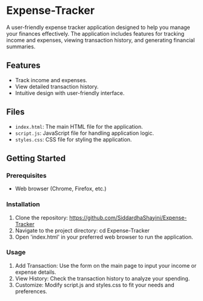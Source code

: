 # Expense-Tracker

A user-friendly expense tracker application designed to help you manage your finances effectively. The application includes features for tracking income and expenses, viewing transaction history, and generating financial summaries.

## Features

- Track income and expenses.
- View detailed transaction history.
- Intuitive design with user-friendly interface.

## Files

- `index.html`: The main HTML file for the application.
- `script.js`: JavaScript file for handling application logic.
- `styles.css`: CSS file for styling the application.

## Getting Started

### Prerequisites

- Web browser (Chrome, Firefox, etc.)

### Installation

1. Clone the repository:
   https://github.com/SiddardhaShayini/Expense-Tracker
2. Navigate to the project directory:
   cd Expense-Tracker
3. Open 'index.html' in your preferred web browser to run the application.

### Usage
1. Add Transaction: Use the form on the main page to input your income or expense details.
2. View History: Check the transaction history to analyze your spending.
3. Customize: Modify script.js and styles.css to fit your needs and preferences.
